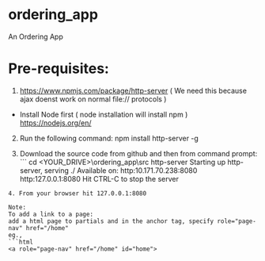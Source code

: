 # ordering_app
An Ordering App

# Pre-requisites:
  1. https://www.npmjs.com/package/http-server ( We need this because ajax doenst work on normal file:// protocols )
  * Install Node first ( node installation will install npm ) https://nodejs.org/en/
  2. Run the following command: npm install http-server -g

  3. Download the source code from github and then from command prompt:
    ```
    cd <YOUR_DRIVE>\ordering_app\src
    http-server
    Starting up http-server, serving ./
    Available on:
    http:10.171.70.238:8080
    http:127.0.0.1:8080
    Hit CTRL-C to stop the server
   ```
  4. From your browser hit 127.0.0.1:8080

Note:
To add a link to a page:
add a html page to partials and in the anchor tag, specify role="page-nav" href="/home"
eg.,
```html
<a role="page-nav" href="/home" id="home">
```